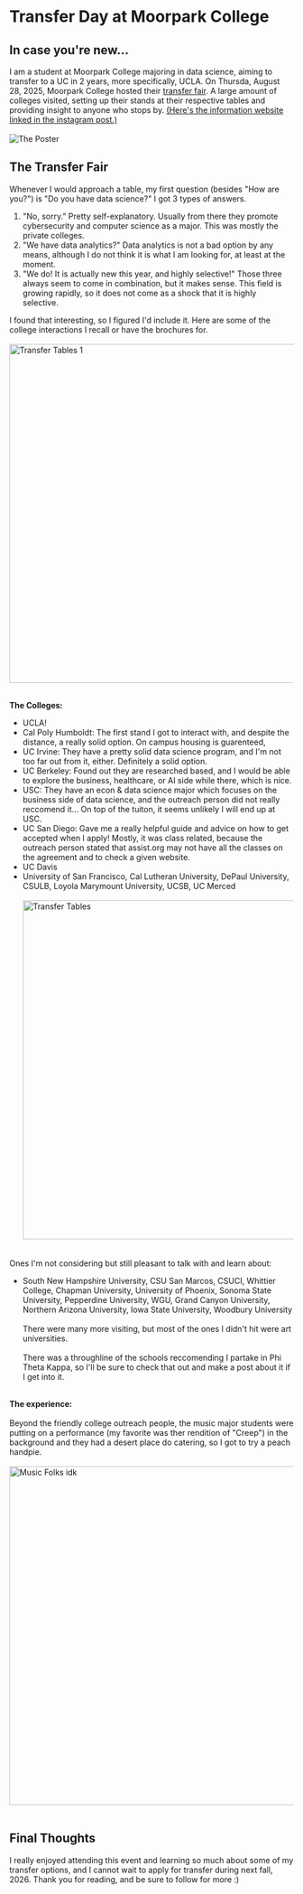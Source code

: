 # Transfer Day at Moorpark College

## In case you're new...
I am a student at Moorpark College majoring in data science, aiming to transfer to a UC in 2 years, more specifically, UCLA. On Thursda, August 28, 2025, Moorpark College hosted their [transfer fair](https://www.instagram.com/moorparkcollege/p/DND4AwAKvZx/). A large amount of colleges visited, setting up their stands at their respective tables and providing insight to anyone who stops by. [(Here's the information website linked in the instagram post.)](https://www.moorparkcollege.edu/departments/student-services/university-transfer-center) <br><br>
![The Poster](https://www.moorparkcollege.edu/sites/moorparkcollege/files/styles/390x230/public/media/featured_image/2025-07/transfer_fair_social_25.jpg?h=b8d43044&itok=PbtfwqfW)

## The Transfer Fair
Whenever I would approach a table, my first question (besides "How are you?") is "Do you have data science?" I got 3 types of answers. 
1. "No, sorry." Pretty self-explanatory. Usually from there they promote cybersecurity and computer science as a major. This was mostly the private colleges.
2. "We have data analytics?" Data analytics is not a bad option by any means, although I do not think it is what I am looking for, at least at the moment.
3. "We do! It is actually new this year, and highly selective!" Those three always seem to come in combination, but it makes sense. This field is growing rapidly, so it does not come as a shock that it is highly selective. <br>

I found that interesting, so I figured I'd include it. Here are some of the college interactions I recall or have the brochures for. <br><br>
<img src="https://github.com/CaptainSapphire/PH-s-Blog/blob/main/assets/August%202025/IMG_2029.png?raw=true" width="600" alt="Transfer Tables 1"/>  <br><br>


**The Colleges:**
- UCLA!
- Cal Poly Humboldt: The first stand I got to interact with, and despite the distance, a really solid option. On campus housing is guarenteed,
- UC Irvine: They have a pretty solid data science program, and I'm not too far out from it, either. Definitely a solid option.
- UC Berkeley: Found out they are researched based, and I would be able to explore the business, healthcare, or AI side while there, which is nice.
- USC: They have an econ & data science major which focuses on the business side of data science, and the outreach person did not really reccomend it... On top of the tuiton, it seems unlikely I will end up at USC.
- UC San Diego: Gave me a really helpful guide and advice on how to get accepted when I apply! Mostly, it was class related, because the outreach person stated that assist.org may not have all the classes on the agreement and to check a given website. 
- UC Davis
- University of San Francisco, Cal Lutheran University, DePaul University, CSULB, Loyola Marymount University, UCSB, UC Merced
<br><br>
<img src="https://github.com/CaptainSapphire/PH-s-Blog/blob/main/assets/August%202025/IMG_2030.png?raw=true" width="600" alt="Transfer Tables"/>  <br><br>


Ones I'm not considering but still pleasant to talk with and learn about:
- South New Hampshire University, CSU San Marcos, CSUCI, Whittier College, Chapman University, University of Phoenix, Sonoma State University, Pepperdine University, WGU, Grand Canyon University, Northern Arizona University, Iowa State University, Woodbury University
<br><br>
There were many more visiting, but most of the ones I didn't hit were art universities. <br><br>
There was a throughline of the schools reccomending I partake in Phi Theta Kappa, so I'll be sure to check that out and make a post about it if I get into it.
<br><br>

**The experience:** <br><br>
Beyond the friendly college outreach people, the music major students were putting on a performance (my favorite was ther rendition of "Creep") in the background and they had a desert place do catering, so I got to try a peach handpie. <br><br>
<img src="https://github.com/CaptainSapphire/PH-s-Blog/blob/main/assets/August%202025/IMG_2028.png?raw=true" width="600" alt="Music Folks idk"/>  <br><br>


## Final Thoughts
I really enjoyed attending this event and learning so much about some of my transfer options, and I cannot wait to apply for transfer during next fall, 2026. Thank you for reading, and be sure to follow for more :)
